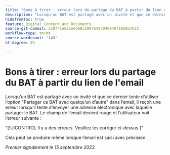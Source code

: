 ```yaml
---
title: "Bons à tirer : erreur lors du partage du BAT à partir du lien de l'email"
description: "Lorsqu'un BAT est partagé avec un invité et que ce dernier tente d'utiliser l'option Partager ce BAT avec une autre personne dans l'email, il reçoit une erreur lorsqu'il tente d'envoyer une adresse email avec laquelle partager le BAT. Le champ de l’email devient rouge et l’utilisateur voit une erreur."
hidefromtoc: true
feature: Digital Content and Documents
source-git-commit: 519f41e821edd68c5997b427046946710d9a7622
workflow-type: tm+mt
source-wordcount: '143'
ht-degree: 2%

---
```



# Bons à tirer : erreur lors du partage du BAT à partir du lien de l&#39;email

Lorsqu’un BAT est partagé avec un invité et que ce dernier tente d’utiliser l’option &quot;Partager ce BAT avec quelqu’un d’autre&quot; dans l’email, il reçoit une erreur lorsqu’il tente d’envoyer une adresse électronique avec laquelle partager le BAT. Le champ de l’email devient rouge et l’utilisateur voit l’erreur suivante :

&quot;[!UICONTROL Il y a des erreurs. Veuillez les corriger ci-dessus.]&quot;

Cela peut se produire même lorsque l’email est saisi avec précision.

_Premier signalement le 15 septembre 2023._
